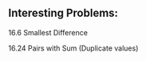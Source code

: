 Interesting Problems:
---------------------

16.6 Smallest Difference

16.24 Pairs with Sum (Duplicate values)
